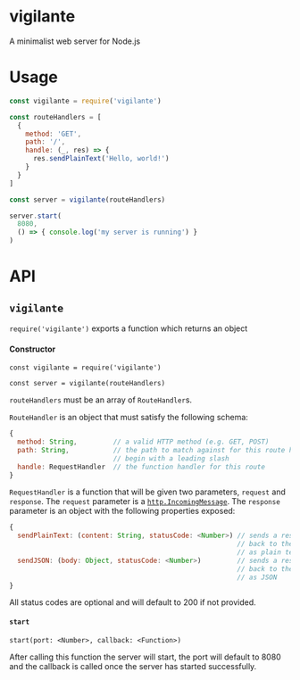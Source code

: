 # vigilante
A minimalist web server for Node.js

# Usage
```javascript
const vigilante = require('vigilante')

const routeHandlers = [
  {
    method: 'GET',
    path: '/',
    handle: (_, res) => {
      res.sendPlainText('Hello, world!')
    }
  }
]

const server = vigilante(routeHandlers)

server.start(
  8080,
  () => { console.log('my server is running') }
)
```

# API
## `vigilante`
`require('vigilante')` exports a function which returns an object

#### Constructor
`const vigilante = require('vigilante')`

`const server = vigilante(routeHandlers)`

`routeHandlers` must be an array of `RouteHandler`s.

`RouteHandler` is an object that must satisfy the following schema:
```javascript
{
  method: String,         // a valid HTTP method (e.g. GET, POST)
  path: String,           // the path to match against for this route handler - must
                          // begin with a leading slash
  handle: RequestHandler  // the function handler for this route 
}
```

`RequestHandler` is a function that will be given two parameters, `request` and
`response`. The `request` parameter is a
[`http.IncomingMessage`](https://nodejs.org/api/http.html#http_class_http_incomingmessage).
The `response` parameter is an object with the following properties exposed:
```javascript
{
  sendPlainText: (content: String, statusCode: <Number>) // sends a response
                                                         // back to the client
                                                         // as plain text
  sendJSON: (body: Object, statusCode: <Number>)         // sends a response
                                                         // back to the client
                                                         // as JSON
}
```
All status codes are optional and will default to 200 if not provided.

#### `start`
`start(port: <Number>, callback: <Function>)`

After calling this function the server will start, the port will default to 8080
and the callback is called once the server has started successfully.
